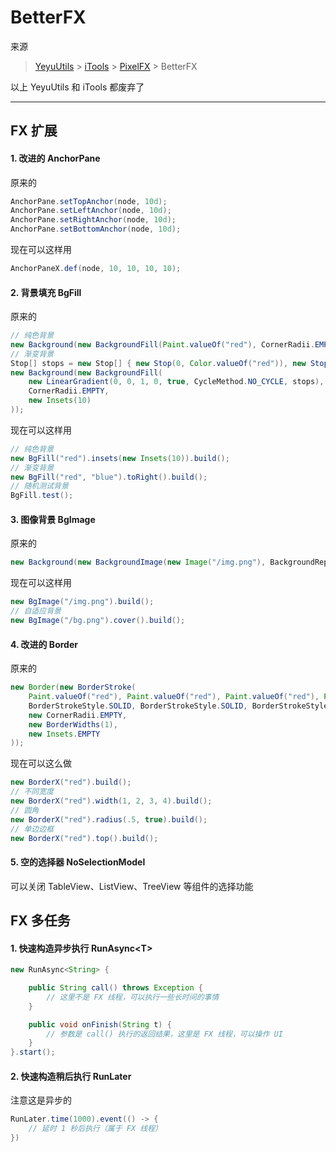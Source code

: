 # BetterFX

来源
> [YeyuUtils](https://github.com/imyeyu/YeyuUtils) > [iTools](https://github.com/imyeyu/iTools) > [PixelFX](https://github.com/imyeyu/PixelFX) > BetterFX

以上 YeyuUtils 和 iTools 都废弃了

---------

## FX 扩展

#### 1. 改进的 AnchorPane

原来的

```java
AnchorPane.setTopAnchor(node, 10d);
AnchorPane.setLeftAnchor(node, 10d);
AnchorPane.setRightAnchor(node, 10d);
AnchorPane.setBottomAnchor(node, 10d);
```

现在可以这样用

```java
AnchorPaneX.def(node, 10, 10, 10, 10);
```

#### 2. 背景填充 BgFill

原来的

```java
// 纯色背景
new Background(new BackgroundFill(Paint.valueOf("red"), CornerRadii.EMPTY, new Insets(10)));
// 渐变背景
Stop[] stops = new Stop[] { new Stop(0, Color.valueOf("red")), new Stop(1, Color.valueOf("blue"))};
new Background(new BackgroundFill(
	new LinearGradient(0, 0, 1, 0, true, CycleMethod.NO_CYCLE, stops),
	CornerRadii.EMPTY,
	new Insets(10)
));
```
现在可以这样用
```java
// 纯色背景
new BgFill("red").insets(new Insets(10)).build();
// 渐变背景
new BgFill("red", "blue").toRight().build();
// 随机测试背景
BgFill.test();
```
#### 3. 图像背景 BgImage
原来的
```java
new Background(new BackgroundImage(new Image("/img.png"), BackgroundRepeat.NOT_REPEAT, BackgroundRepeat.NOT_REPEAT, BackgroundPosition.DEFAULT, BackgroundSize.DEFAULT));
```
现在可以这样用
```java
new BgImage("/img.png").build();
// 自适应背景
new BgImage("/bg.png").cover().build();
```
#### 4. 改进的 Border
原来的
```java
new Border(new BorderStroke(
	Paint.valueOf("red"), Paint.valueOf("red"), Paint.valueOf("red"), Paint.valueOf("red"),
	BorderStrokeStyle.SOLID, BorderStrokeStyle.SOLID, BorderStrokeStyle.SOLID, BorderStrokeStyle.SOLID,
	new CornerRadii.EMPTY,
	new BorderWidths(1),
	new Insets.EMPTY
));
```
现在可以这么做
```java
new BorderX("red").build();
// 不同宽度
new BorderX("red").width(1, 2, 3, 4).build();
// 圆角
new BorderX("red").radius(.5, true).build();
// 单边边框
new BorderX("red").top().build();
```
#### 5. 空的选择器 NoSelectionModel
可以关闭 TableView、ListView、TreeView 等组件的选择功能

## FX 多任务

#### 1. 快速构造异步执行 RunAsync&lt;T&gt;
```java
new RunAsync<String> {

	public String call() throws Exception {
		// 这里不是 FX 线程，可以执行一些长时间的事情
	}

	public void onFinish(String t) {
		// 参数是 call() 执行的返回结果，这里是 FX 线程，可以操作 UI
	}
}.start();
```

#### 2. 快速构造稍后执行 RunLater
注意这是异步的
```java
RunLater.time(1000).event(() -> {
	// 延时 1 秒后执行（属于 FX 线程）
})
```